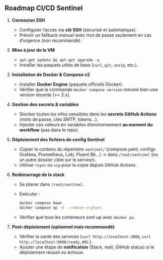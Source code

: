 ## Roadmap CI/CD Sentinel

1. **Connexion SSH**

    * Configurer l’accès via **clé SSH** (sécurisé et automatique).
    * Prévoir un fallback *manuel* avec mot de passe seulement en cas d’urgence (non recommandé).

2. **Mise à jour de la VM**

    * `apt-get update && apt-get upgrade -y`
    * Installer les paquets utiles de base (`curl`, `git`, `unzip`, etc.).

3. **Installation de Docker & Compose v2**

    * Installer **Docker Engine** (paquets officiels Docker).
    * Vérifier que la commande `docker compose version` renvoie bien une version récente (>= 2.x).

4. **Gestion des secrets & variables**

    * Stocker toutes les infos sensibles dans les **secrets GitHub Actions** (mots de passe, clés SMTP, tokens…).
    * Injecter ces valeurs en variables d’environnement **au moment du workflow** (pas dans le repo).

5. **Déploiement des fichiers de config Sentinel**

    * Copier le contenu du répertoire `sentinel/` (compose.yaml, configs Grafana, Prometheus, Loki, Fluent Bit…)
      → dans `/root/sentinel` (ou un autre dossier cible sur le serveur).
    * Utiliser `rsync` ou `scp` pour la copie depuis GitHub Actions.

6. **Redémarrage de la stack**

    * Se placer dans `/root/sentinel`.
    * Exécuter :

      ```bash
      docker compose down
      docker compose up -d --remove-orphans
      ```
    * Vérifier que tous les conteneurs sont up avec `docker ps`.

7. **Post-déploiement (optionnel mais recommandé)**

    * Vérifier la santé des services (`curl http://localhost:3000`, `curl http://localhost:9090/ready`, etc.).
    * Ajouter une étape de **notification** (Slack, mail, GitHub status) si le déploiement réussit ou échoue.
